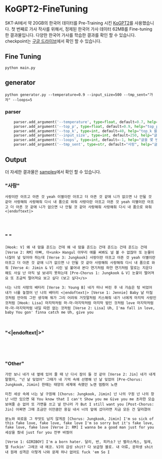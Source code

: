 # KoGPT2-FineTuning
SKT-AI에서 약 20GB의 한국어 데이터를 Pre-Training 시킨 [KoGPT2](https://github.com/SKT-AI/KoGPT2)를 사용했습니다. 첫 번째로 가사 작사를 위해서, 정제된 한국어 가사 데이터 62MB를 Fine-tuning 한 결과물입니다. 다양한 한국어 가사를 학습한 결과를 확인 할 수 있습니다. checkpoint는 [구글 드라이브](https://drive.google.com/drive/folders/18CRYESHHE897CIaodZj0m96tAI6Vk5wX)에서 확인 할 수 있습니다.

## Fine Tuning
```
python main.py
```

## generator
```
python generator.py --temperature=0.9 --input_size=500 --tmp_sent="가자" --loops=5
```

### parser
``` python
	parser.add_argument('--temperature', type=float, default=0.7, help="temperature 를 통해서 글의 창의성을 조절합니다.")
	parser.add_argument('--top_p', type=float, default=0.9, help="top_p 를 통해서 글의 창의성을 조절합니다.")
	parser.add_argument('--top_k', type=int, default=40, help="top_k 를 통해서 글의 창의성을 조절합니다.")
	parser.add_argument('--input_size', type=int, default=250, help="글의 길이를 조정합니다.")
	parser.add_argument('--loops', type=int, default=-1, help="글을 몇 번 반복할지 지정합니다. -1은 무한반복입니다.")
	parser.add_argument('--tmp_sent', type=str, default="사랑", help="글의 시작 문장입니다.")
```

## Output
더 자세한 결과물은 [samples](https://github.com/gyunggyung/KoGPT2-FineTuning/tree/master/samples)에서 확인 할 수 있습니다.

### "사랑"
```
사랑이란 아프고 아픈 것 yeah 이별이란 아프고 더 아픈 것 같애 니가 없으면 나 안될 것 같아 사랑해줘 사랑해줘 다시 내 품으로 와줘 사랑이란 아프고 아픈 것 yeah 이별이란 아프고 더 아픈 것 같애 니가 없으면 나 안될 것 같아 사랑해줘 사랑해줘 다시 내 품으로 와줘 <|endoftext|> 
```

```

```

```

```

```

```

### " "
```
[Hook: V] 왜 내 맘을 흔드는 건데 왜 내 맘을 흔드는 건데 흔드는 건데 흔드는 건데 [Verse 2: RM] 아빠, 아<unk> Hangul 아무리 애를 써봐도 널 볼 수 없잖아 또 눈물이 나잖아 널 잊어야 하는데 [Verse 3: Jungkook] 사랑이란 아프고 아픈 것 yeah 이별이란 아프고 더 아픈 것 같애 니가 없으면 나 안될 것 같아 사랑해줘 사랑해줘 다시 내 품으로 와줘 [Verse 4: Jimin & V] 시린 널 불어내 본다 연기처럼 하얀 연기처럼 말로는 지운다 해도 사실 난 아직 널 보내지 못하는데 [Pre-Chorus 1: Jungkook & V] 눈꽃이 떨어져요 또 조금씩 멀어져요 보고 싶다 (보고 싶다</s>
```

```
너는 나의 사랑의 배터리 [Verse 3: Young B] 네가 떠나 버린 후 내 가슴은 텅 비었어 내가 너를 놓쳤어 넌 나의 배터리 <|endoftext|> [Verse 1: Jennie] Baby 날 터질 것처럼 안아줘 그만 생각해 뭐가 그리 어려워 거짓말처럼 키스해줘 내가 너에게 마지막 사랑인 것처럼 [Hook: Lisa] 마지막처럼 마-마-마지막처럼 마지막 밤인 것처럼 love 마지막처럼 마-마-마지막처럼 내일 따윈 없는 것처럼 [Verse 2: Lisa] Uh, I'ma fall in love, baby You gon' finna catch me Uh, give you
```

```

```

```

```

### "<|endoftext|>"
```

```

```

```

```

```

```

```

### "Other"

```
가만 보니 네가 내 옆에 있어 줄 때 난 다시 잠이 들 것 같아 [Verse 2: Jin] 네가 내게 말했지, "넌 날 잊었어" 그때가 내 기억 속에 선명해 넌 날 잊었어 [Pre-Chorus: Jungkook, Jimin] 한때는 태양의 세계에 속했던 노랜 멈췄어 노랜
```

```
미친 세상 속에 너는 날 구원해 [Chorus: Jungkook, Jimin] 넌 나의 구원 넌 나의 창 난 너만 있으면 돼 You know that I can't Show you me Give you me 초라한 모습 보여줄 순 없어 또 가면을 쓰고 널 만나러 가 But I still want you [Post-Chorus: Jin] 어쩌면 그때 조금만 이만큼만 용길 내서 너의 앞에 섰더라면 지금 모든 건 달라졌어
```

```
분노와 외로움 그 무엇도 남지 않게끔 [Chorus: Jungkook, Jimin] I'm so sick of this fake love, fake love, fake love I'm so sorry but it's fake love, fake love, fake love [Verse 2: RM] I wanna be a good man just for you 세상을 줬네 just for you 전부 바꿨어
```

```
[Verse 1: GIRIBOY] I'm a born hater. 달리, 반, 피카소? 난 벨라스케스, 밀레, 엘 fuckin' 그레코 내 에코. VJ의 감성 shit? 다 보급형 블로. 내 아류, 문하생 shit 내 원래 성격은 이렇게 나와 문제 하나 없어도 fuck 'em So I
```

```

```

```

```

```

```

```

```